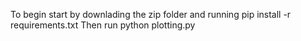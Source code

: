 To begin start by downlading the zip folder and running pip install -r requirements.txt
Then run python plotting.py
